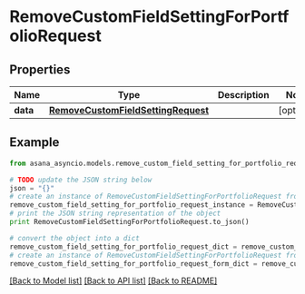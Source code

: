 # RemoveCustomFieldSettingForPortfolioRequest


## Properties

Name | Type | Description | Notes
------------ | ------------- | ------------- | -------------
**data** | [**RemoveCustomFieldSettingRequest**](RemoveCustomFieldSettingRequest.md) |  | [optional] 

## Example

```python
from asana_asyncio.models.remove_custom_field_setting_for_portfolio_request import RemoveCustomFieldSettingForPortfolioRequest

# TODO update the JSON string below
json = "{}"
# create an instance of RemoveCustomFieldSettingForPortfolioRequest from a JSON string
remove_custom_field_setting_for_portfolio_request_instance = RemoveCustomFieldSettingForPortfolioRequest.from_json(json)
# print the JSON string representation of the object
print RemoveCustomFieldSettingForPortfolioRequest.to_json()

# convert the object into a dict
remove_custom_field_setting_for_portfolio_request_dict = remove_custom_field_setting_for_portfolio_request_instance.to_dict()
# create an instance of RemoveCustomFieldSettingForPortfolioRequest from a dict
remove_custom_field_setting_for_portfolio_request_form_dict = remove_custom_field_setting_for_portfolio_request.from_dict(remove_custom_field_setting_for_portfolio_request_dict)
```
[[Back to Model list]](../README.md#documentation-for-models) [[Back to API list]](../README.md#documentation-for-api-endpoints) [[Back to README]](../README.md)


